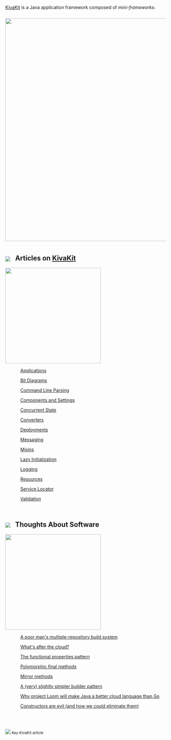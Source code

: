 [KivaKit](https://www.kivakit.org) is a Java application framework composed of *mini-frameworks*:

<img src="https://state-of-the-art.org/graphics/mini-frameworks/mini-frameworks.svg" width="700" style="margin-top: 12px; margin-bottom: 12px"/>

## <img src="https://state-of-the-art.org/graphics/kivakit/kivakit-32.png" srcset="https://state-of-the-art.org/graphics/kivakit/kivakit-32-2x.png 2x" style="vertical-align:middle"/> &nbsp; Articles on [KivaKit](https://www.kivakit.org)

<img src="https://www.state-of-the-art.org/graphics/line/line.svg" width="300"/>

&nbsp;&nbsp;&nbsp;&nbsp;&nbsp;&nbsp;&nbsp;&nbsp;&nbsp;&nbsp;&nbsp;
[Applications](_posts/2021-08-10-applications.md) <img src="https://state-of-the-art.org/graphics/star/star.svg" width="16" style="vertical-align:top"/>

&nbsp;&nbsp;&nbsp;&nbsp;&nbsp;&nbsp;&nbsp;&nbsp;&nbsp;&nbsp;&nbsp;
[Bit Diagrams](_posts/2021-07-27-bit-diagram.md)

&nbsp;&nbsp;&nbsp;&nbsp;&nbsp;&nbsp;&nbsp;&nbsp;&nbsp;&nbsp;&nbsp;
[Command Line Parsing](_posts/2021-08-19-command-line.md) <img src="https://state-of-the-art.org/graphics/star/star.svg" width="16" style="vertical-align:top"/>

&nbsp;&nbsp;&nbsp;&nbsp;&nbsp;&nbsp;&nbsp;&nbsp;&nbsp;&nbsp;&nbsp;
[Components and Settings](_posts/2021-08-02-components-and-settings.md) <img src="https://state-of-the-art.org/graphics/star/star.svg" width="16" style="vertical-align:top"/>

&nbsp;&nbsp;&nbsp;&nbsp;&nbsp;&nbsp;&nbsp;&nbsp;&nbsp;&nbsp;&nbsp;
[Concurrent State](_posts/2021-09-14-state-watcher.md)  

&nbsp;&nbsp;&nbsp;&nbsp;&nbsp;&nbsp;&nbsp;&nbsp;&nbsp;&nbsp;&nbsp;
[Converters](_posts/2021-07-13-converters.md) <img src="https://state-of-the-art.org/graphics/star/star.svg" width="16" style="vertical-align:top"/>

&nbsp;&nbsp;&nbsp;&nbsp;&nbsp;&nbsp;&nbsp;&nbsp;&nbsp;&nbsp;&nbsp;
[Deployments](_posts/2021-09-07-deployment.md) <img src="https://state-of-the-art.org/graphics/star/star.svg" width="16" style="vertical-align:top"/>

&nbsp;&nbsp;&nbsp;&nbsp;&nbsp;&nbsp;&nbsp;&nbsp;&nbsp;&nbsp;&nbsp;
[Messaging](_posts/2021-07-07-broadcaster.md) <img src="https://state-of-the-art.org/graphics/star/star.svg" width="16" style="vertical-align:top"/>

&nbsp;&nbsp;&nbsp;&nbsp;&nbsp;&nbsp;&nbsp;&nbsp;&nbsp;&nbsp;&nbsp;
[Mixins](_posts/2021-06-25-mixins.md) <img src="https://state-of-the-art.org/graphics/star/star.svg" width="16" style="vertical-align:top"/>

&nbsp;&nbsp;&nbsp;&nbsp;&nbsp;&nbsp;&nbsp;&nbsp;&nbsp;&nbsp;&nbsp;
[Lazy Initialization](_posts/2021-07-03-lazy.md)

&nbsp;&nbsp;&nbsp;&nbsp;&nbsp;&nbsp;&nbsp;&nbsp;&nbsp;&nbsp;&nbsp;
[Logging](_posts/2021-08-17-logging.md) <img src="https://state-of-the-art.org/graphics/star/star.svg" width="16" style="vertical-align:top"/>

&nbsp;&nbsp;&nbsp;&nbsp;&nbsp;&nbsp;&nbsp;&nbsp;&nbsp;&nbsp;&nbsp;
[Resources](_posts/2021-08-24-resources.md) <img src="https://state-of-the-art.org/graphics/star/star.svg" width="16" style="vertical-align:top"/>

&nbsp;&nbsp;&nbsp;&nbsp;&nbsp;&nbsp;&nbsp;&nbsp;&nbsp;&nbsp;&nbsp;
[Service Locator](_posts/2021-06-23-service-locator.md) <img src="https://state-of-the-art.org/graphics/star/star.svg" width="16" style="vertical-align:top"/>

&nbsp;&nbsp;&nbsp;&nbsp;&nbsp;&nbsp;&nbsp;&nbsp;&nbsp;&nbsp;&nbsp;
[Validation](_posts/2021-07-20-validation.md)

<br/> 

## <img src="https://state-of-the-art.org/graphics/speech/speech-32.png" srcset="https://state-of-the-art.org/graphics/speech/speech-32-2x.png 2x" style="vertical-align:middle"/> &nbsp; Thoughts About Software

<img src="https://www.state-of-the-art.org/graphics/line/line.svg" width="300"/>

&nbsp;&nbsp;&nbsp;&nbsp;&nbsp;&nbsp;&nbsp;&nbsp;&nbsp;&nbsp;&nbsp;
[A poor man's multiple-repository build system](_posts/2021-09-07-kivakit-build.md)

&nbsp;&nbsp;&nbsp;&nbsp;&nbsp;&nbsp;&nbsp;&nbsp;&nbsp;&nbsp;&nbsp;
[What's after the cloud?](_posts/2021-08-17-after-the-cloud.md)

&nbsp;&nbsp;&nbsp;&nbsp;&nbsp;&nbsp;&nbsp;&nbsp;&nbsp;&nbsp;&nbsp;
[The functional properties pattern](_posts/2021-07-27-functional-properties.md)

&nbsp;&nbsp;&nbsp;&nbsp;&nbsp;&nbsp;&nbsp;&nbsp;&nbsp;&nbsp;&nbsp;
[Polymorphic final methods](_posts/2021-07-13-polymorphic-final-methods.md)

&nbsp;&nbsp;&nbsp;&nbsp;&nbsp;&nbsp;&nbsp;&nbsp;&nbsp;&nbsp;&nbsp;
[Mirror methods](_posts/2021-07-05-mirror-methods.md)

&nbsp;&nbsp;&nbsp;&nbsp;&nbsp;&nbsp;&nbsp;&nbsp;&nbsp;&nbsp;&nbsp;
[A (very) slightly simpler builder pattern](_posts/2021-07-04-builder.md)

&nbsp;&nbsp;&nbsp;&nbsp;&nbsp;&nbsp;&nbsp;&nbsp;&nbsp;&nbsp;&nbsp;
[Why project Loom will make Java a better cloud language than Go](_posts/2021-06-28-loom.md)

&nbsp;&nbsp;&nbsp;&nbsp;&nbsp;&nbsp;&nbsp;&nbsp;&nbsp;&nbsp;&nbsp;
[Constructors are evil (and how we could eliminate them)](_posts/2021-06-26-construction.md)

<br/>
<br/>

<img src="https://state-of-the-art.org/graphics/star/star-16.png" srcset="https://state-of-the-art.org/graphics/star/star-16-2x.png 2x" style="vertical-align:middle"/> <sub>Key KivaKit article</sub>
